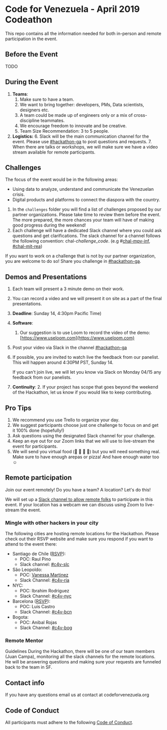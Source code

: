 # Code for Venezuela - April 2019 Codeathon

This repo contains all the information needed for both in-person and remote participation in the event.

## Before the Event

TODO 

## During the Event

1. **Teams**: 
    1. Make sure to have a team. 
    2. We want to bring together: developers, PMs, Data scientists, designers etc. 
    3. A team could be made up of engineers only or a mix of cross-discipline teammates. 
    4. We encourage freedom to innovate and be creative. 
    5. Team Size Recommendation: 3 to 5 people.
2. **Logistics:**
    6. Slack will be the main communication channel for the event. Please use [#hackathon-ga](https://codeforvenezuela.slack.com/messages/CH5JMFBB2) to post questions and requests. 
    7. When there are talks or workshops, we will make sure we have a video stream available for remote participants.

## Challenges

The focus of the event would be in the following areas:

* Using data to analyze, understand and communicate the Venezuelan crisis.
* Digital products and platforms to connect the diaspora with the country.

1. In the `challenges` folder you will find a list of challenges proposed by our partner organizations. Please take time to review them before the event. The more prepared, the more chances your team will have of making good progress during the weekend! 
2. Each challenge will have a dedicated Slack channel where you could ask questions and get clarifications. The slack channel for a channel follows the following convention: chal-*challenge_code*. (e.g #[chal-mpv-inf](https://codeforvenezuela.slack.com/messages/CHEG10M7S), [#chal-mit-rea](https://codeforvenezuela.slack.com/messages/CH875RP7T))

If you want to work on a challenge that is not by our partner organization, you are welcome to do so! Share you challenge in [#hackathon-ga](https://codeforvenezuela.slack.com/messages/CH5JMFBB2).

## Demos and Presentations

1. Each team will present a 3 minute demo on their work. 
2. You can record a video and we will present it on site as a part of the final presentations. 
3. **Deadline**: Sunday 14, 4:30pm Pacific Time) 
4. **Software**:
    1. Our suggestion is to use Loom to record the video of the demo: [https://www.useloom.com](https://www.useloom.com)
5. Post your video via Slack in the channel [#hackathon-ga](https://codeforvenezuela.slack.com/messages/CH5JMFBB2) 
6. If possible, you are invited to watch live the feedback from our panelist. This will happen around 4:30PM PST,  Sunday 14.

   If you can't join live, we will let you know via Slack on Monday 04/15 any feedback from our panelists.

7. **Continuity**: 
    2. If your project has scope that goes beyond the weekend of the Hackathon, let us know if you would like to keep contributing. 

## Pro Tips

1. We recommend you use Trello to organize your day. 
2. We suggest participants choose just one challenge to focus on and get it 100% done (hopefully!) 
3. Ask questions using the designated Slack channel for your challenge.
4. Keep an eye out for our Zoom links that we will use to live-stream the event for participants.
5. We will send you virtual food  (🍌 🍉 🍇 🍓)  but you will need something real. Make sure to have enough arepas or pizza! And have enough water too ☺

## Remote participation

Join our event remotely! Do you have a team? A location? Let's do this! 

We will set up a [Slack channel to allow remote folks](https://codeforvenezuela.slack.com/messages/CH5JMFBB2) to participate in this event. If your location has a webcam we can discuss using Zoom to live-stream the event. 


### Mingle with other hackers in your city

The following cities are hosting remote locations for the Hackathon. Please check out their RSVP website and make sure you respond if you want to attend to the event there:

  *   Santiago de Chile ([RSVP](https://welcu.com/codeforvenezuelachile/code-for-venezuela-chile)):
      *   POC: Raul Pino
      *   Slack channel: [#c4v-slc](https://codeforvenezuela.slack.com/messages/CHH8172JZ)
  *   São Leopoldo: 
      *   POC: [Vanessa Martinez](https://codeforvenezuela.slack.com/messages/DHGTV9TFW)
      *   Slack Channel: [#c4v-ria](https://codeforvenezuela.slack.com/messages/CHJB83CT0)
  *   NYC: 
      *   POC: Ibrahim Rodriguez
      *   Slack Channel: [#c4v-nyc](https://codeforvenezuela.slack.com/messages/CHJB5NJP8)
  *   Barcelona ([RSVP](https://welcu.com/codeforvenezuelaeu/hackathon-code-for-venezuela)):
      *   POC: Luis Castro
      *   Slack Channel: [#c4v-bcn](https://codeforvenezuela.slack.com/messages/CHEFHUDCY)
  *   Bogota: 
      *   POC: Anibal Rojas
      *   Slack Channel: [#c4v-bog](https://codeforvenezuela.slack.com/messages/CHEFD9KMW)

### Remote Mentor

Guidelines During the Hackathon, there will be one of our team members (Juan Campa), monitoring all the slack channels for the remote locations. He will be answering questions and making sure your requests are funneled back to the team in SF. 

## Contact info
If you have any questions email us at contact at codeforvenezuela.org

## Code of Conduct

All participants must adhere to the following [Code of Conduct](code_of_conduct.md).
